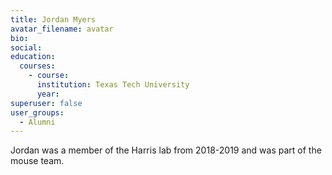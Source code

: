 ```yaml
---
title: Jordan Myers
avatar_filename: avatar
bio: 
social:
education:
  courses:
    - course: 
      institution: Texas Tech University
      year: 
superuser: false
user_groups:
  - Alumni
---
```

Jordan was a member of the Harris lab from 2018-2019 and was part of the mouse team.

